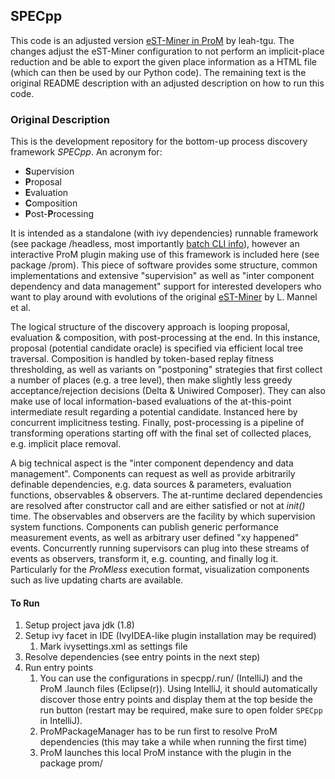 ## SPECpp
This code is an adjusted version [eST-Miner in ProM](https://github.com/promworkbench/SPECpp) by leah-tgu. The changes adjust the eST-Miner configuration to not perform an implicit-place reduction and be able to export the given place information as a HTML file (which can then be used by our Python code). The remaining text is the original README description with an adjusted description on how to run this code.

### Original Description
This is the development repository for the bottom-up process discovery framework _SPECpp_.
An acronym for:
- **S**upervision
- **P**roposal
- **E**valuation
- **C**omposition
- **P**ost-**P**rocessing

It is intended as a standalone (with ivy dependencies) runnable framework (see package /headless, most importantly [batch CLI info](src/org/processmining/specpp/headless/batch/help.md)), however an interactive ProM plugin making use of this framework is included here (see package /prom).
This piece of software provides some structure, common implementations and extensive "supervision" as well as "inter component dependency and data management" support for interested developers who want to play around with evolutions of the original [eST-Miner](http://dx.doi.org/10.1007/978-3-030-21571-2_15) by L. Mannel et al.

The logical structure of the discovery approach is looping proposal, evaluation & composition, with post-processing at the end.
In this instance, proposal (potential candidate oracle) is specified via efficient local tree traversal.
Composition is handled by token-based replay fitness thresholding, as well as variants on "postponing" strategies that first collect a number of places (e.g. a tree level), then make slightly less greedy acceptance/rejection decisions (Delta & Uniwired Composer).
They can also make use of local information-based evaluations of the at-this-point intermediate result regarding a potential candidate. Instanced here by concurrent implicitness testing.
Finally, post-processing is a pipeline of transforming operations starting off with the final set of collected places, e.g. implicit place removal.

A big technical aspect is the "inter component dependency and data management". Components can request as well as provide arbitrarily definable dependencies, e.g. data sources & parameters, evaluation functions, observables & observers.
The at-runtime declared dependencies are resolved after constructor call and are either satisfied or not at _init()_ time.
The observables and observers are the facility by which supervision system functions. Components can publish generic performance measurement events, as well as arbitrary user defined "xy happened" events.
Concurrently running supervisors can plug into these streams of events as observers, transform it, e.g. counting, and finally log it.
Particularly for the _ProMless_ execution format, visualization components such as live updating charts are available.

#### To Run
1. Setup project java jdk (1.8)
2. Setup ivy facet in IDE (IvyIDEA-like plugin installation may be required)
   1. Mark ivysettings.xml as settings file
3. Resolve dependencies (see entry points in the next step)
4. Run entry points
   1. You can use the configurations in specpp/.run/ (IntelliJ) and the  ProM .launch files (Eclipse(r)). Using IntelliJ, it should automatically discover those entry points and display them at the top beside the run button (restart may be required, make sure to open folder `SPECpp` in IntelliJ).
   2. ProMPackageManager has to be run first to resolve ProM dependencies (this may take a while when running the first time)
   3. ProM launches this local ProM instance with the plugin in the package prom/
